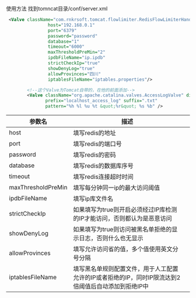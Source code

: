 使用方法
找到tomncat目录/conf/server.xml
```xml
 <Valve className="com.rnkrsoft.tomcat.flowlimiter.RedisFlowLimiterHandlerValve"
                host="192.168.0.1"
                port="6379"
                password="password"
                database="1"
                timeout="6000"
                maxThresholdPreMin="2"
                ipdbFileName="ip.ipdb"
                strictCheckIp="true"
                showDenyLog="true"
                allowProvinces="四川"
                iptablesFileName="iptables.properties"/>

        <!--这个Valve为Tomcat自带的，在他的前面添加-->
        <Valve className="org.apache.catalina.valves.AccessLogValve" directory="logs"
               prefix="localhost_access_log" suffix=".txt"
               pattern="%h %l %u %t &quot;%r&quot; %s %b" />

```

| 参数名 | 描述 |      |
| ---- | --------------- | ---- |
| host | 填写redis的地址 |      |
| port | 填写redis的端口号|      |
| password | 填写redis的密码|      |
| database | 填写redis的数据库序号|      |
| timeout |  填写redis连接超时时间|      |
| maxThresholdPreMin |  填写每分钟同一ip的最大访问阈值|      |
| ipdbFileName |  填写ip库文件名|      |
| strictCheckIp |    如果填写为true则开启必须经过IP库检测的IP才能访问，否则都认为是恶意访问|      |
| showDenyLog  |   如果填写为true则访问被黑名单拒绝的显示日志，否则什么也无显示|      |
| allowProvinces |   填写允许访问省的值，多个值使用英文分号分隔|      |
| iptablesFileName | 填写黑名单规则配置文件，用于人工配置允许的IP或者拒绝的IP，同时IP限流达到2倍阈值后自动添加到拒绝IP中|      |